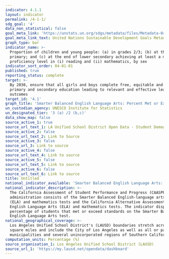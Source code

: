 ```yaml
---
indicator: 4.1.1
layout: indicator
permalink: /4-1-1/
sdg_goal: '4'
data_non_statistical: false
goal_meta_link: 'https://unstats.un.org/sdgs/metadata/files/Metadata-04-01-01.pdf'
goal_meta_link_text: United Nations Sustainable Development Goals Metadata (PDF 4.0 MB)
graph_type: bar
indicator_name: >-
  Proportion of children and young people: (a) in grades 2/3; (b) at the end of
  primary; and (c) at the end of lower secondary achieving at least a minimum
  proficiency level in (i) reading and (ii) mathematics, by sex
indicator_sort_order: 04-01-01
published: true
reporting_status: complete
target: >-
  By 2030, ensure that all girls and boys complete free, equitable and quality
  primary and secondary education leading to relevant and effective learning
  outcomes
target_id: '4.1'
graph_title: 'Smarter Balanced English Language Arts: Percent Met or Exceeded Standards'
un_custodian_agency: UNESCO Institute for Statistics
un_designated_tier: '3 (a) /2 (b,c)'
data_show_map: false
source_active_1: true
source_url_text_1: LA Unified School District Open Data - Student Demographics
source_active_2: false
source_url_text_2: Link to Source
source_active_3: false
source_url_3: Link to source
source_active_4: false
source_url_text_4: Link to source
source_active_5: false
source_url_text_5: Link to source
source_active_6: false
source_url_text_6: Link to source
title: Untitled
national_indicator_available: 'Smarter Balanced English Language Arts: Percent Met or Exceeded Standards'
national_indicator_description: >-
  The California Assessment of Student Performance and Progress (CAASPP)
  administration consists of the Smarter Balanced English-language arts/literacy
  (ELA) and mathematics tests and the California Alternative Assessment (CAA)
  English Language Arts (ELA) and mathematics tests. The indicator displays the
  percentage of students that met or exceed standards on the Smarter Balanced
  English Language Arts test.
national_geographical_coverage: >-
  Los Angeles Unified School District's (LAUSD) boundaries stretch across 720
  square miles and include the City of Los Angeles as well as all or parts of 31
  municipalities and several unincorporated regions of Southern California.
computation_units: Percentage (%)
source_organisation_1: Los Angeles Unified School District (LAUSD)
source_url_1: 'https://my.lausd.net/opendata/dashboard'
---
```

